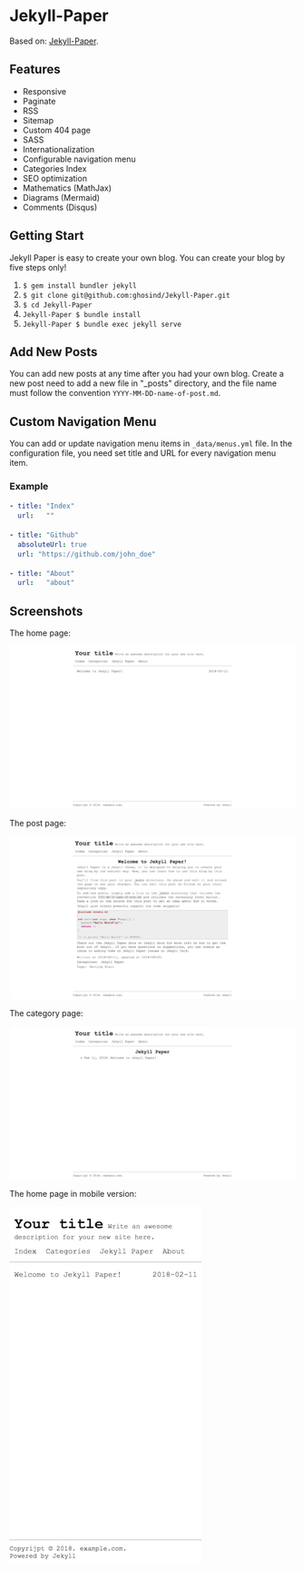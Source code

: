 # Jekyll-Paper
Based on: [Jekyll-Paper](https://github.com/ghosind/Jekyll-Paper).

## Features

- Responsive
- Paginate
- RSS
- Sitemap
- Custom 404 page
- SASS
- Internationalization
- Configurable navigation menu
- Categories Index
- SEO optimization
- Mathematics (MathJax)
- Diagrams (Mermaid)
- Comments (Disqus)

## Getting Start

Jekyll Paper is easy to create your own blog. You can create your blog by five steps only!

1. `$ gem install bundler jekyll`
2. `$ git clone git@github.com:ghosind/Jekyll-Paper.git`
3. `$ cd Jekyll-Paper`
4. `Jekyll-Paper $ bundle install`
5. `Jekyll-Paper $ bundle exec jekyll serve`

## Add New Posts

You can add new posts at any time after you had your own blog. Create a new post need to add a new file in "_posts" directory, and the file name must follow the convention `YYYY-MM-DD-name-of-post.md`.

## Custom Navigation Menu

You can add or update navigation menu items in `_data/menus.yml` file. In the configuration file, you need set title and URL for every navigation menu item.

### Example

```yml
- title: "Index"
  url:   ""

- title: "Github"
  absoluteUrl: true
  url: "https://github.com/john_doe"

- title: "About"
  url:   "about"
```

## Screenshots

The home page:

![Index](./assets/images/index-screenshot.png)

The post page:

![Post](./assets/images/post-screenshot.png)

The category page:

![Category](./assets/images/category-screenshot.png)

The home page in mobile version:

![Mobile](./assets/images/mobile-screenshot.png)
